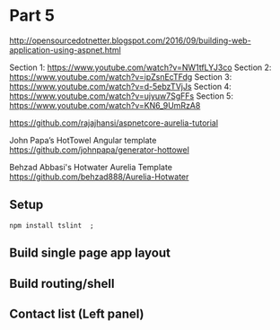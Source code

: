 # Part 5

http://opensourcedotnetter.blogspot.com/2016/09/building-web-application-using-aspnet.html

Section 1: https://www.youtube.com/watch?v=NW1tfLYJ3co
Section 2: https://www.youtube.com/watch?v=ipZsnEcTFdg
Section 3: https://www.youtube.com/watch?v=d-5ebzTVjJs
Section 4: https://www.youtube.com/watch?v=ujyuw7SgFFs
Section 5: https://www.youtube.com/watch?v=KN6_9UmRzA8



https://github.com/rajajhansi/aspnetcore-aurelia-tutorial

John Papa’s HotTowel Angular template
https://github.com/johnpapa/generator-hottowel

Behzad Abbasi's Hotwater Aurelia Template
https://github.com/behzad888/Aurelia-Hotwater

## Setup
    npm install tslint  ; 

## Build single page app layout
    
## Build routing/shell

## Contact list (Left panel)
